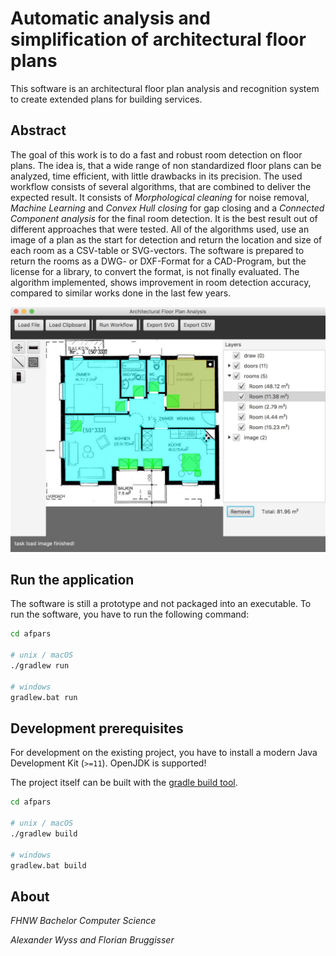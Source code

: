# Automatic analysis and simplification of architectural floor plans
This software is an architectural floor plan analysis and recognition system to create extended plans for building services.

## Abstract
The goal of this work is to do a fast and robust room detection on floor plans. The idea is, that a wide range of non standardized floor plans can be analyzed, time efficient, with little drawbacks in its precision.
The used workflow consists of several algorithms, that are combined to deliver the expected result. It consists of *Morphological cleaning* for noise removal, *Machine Learning* and *Convex Hull closing* for gap closing and a *Connected Component analysis* for the final room detection. It is the best result out of different approaches that were tested. All of the algorithms used, use an image of a plan  as the start for detection and return the location and size of each room as a CSV-table or SVG-vectors. The software is prepared to return the rooms as a DWG- or DXF-Format for a CAD-Program, but the license for a library, to convert the format, is not finally evaluated. The algorithm implemented, shows improvement in room detection accuracy, compared to similar works done in the last few years.

![Afpars](readme/afpars.jpg)

## Run the application
The software is still a prototype and not packaged into an executable. To run the software, you have to run the following command:

```bash
cd afpars

# unix / macOS
./gradlew run

# windows
gradlew.bat run
```

## Development prerequisites
For development on the existing project, you have to install a modern Java Development Kit (`>=11`). OpenJDK is supported!

The project itself can be built with the [gradle build tool](https://gradle.org/).

```bash
cd afpars

# unix / macOS
./gradlew build

# windows
gradlew.bat build
```


## About
*FHNW Bachelor Computer Science*

*Alexander Wyss and Florian Bruggisser*
